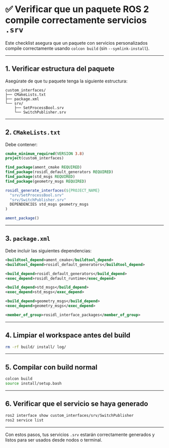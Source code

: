 # ✅ Verificar que un paquete ROS 2 compile correctamente servicios `.srv`

Este checklist asegura que un paquete con servicios personalizados compile correctamente usando `colcon build` (sin `--symlink-install`).

---

## 1. Verificar estructura del paquete

Asegúrate de que tu paquete tenga la siguiente estructura:

```
custom_interfaces/
├── CMakeLists.txt
├── package.xml
└── srv/
    ├── SetProcessBool.srv
    └── SwitchPublisher.srv
```

---

## 2. `CMakeLists.txt`

Debe contener:

```cmake
cmake_minimum_required(VERSION 3.8)
project(custom_interfaces)

find_package(ament_cmake REQUIRED)
find_package(rosidl_default_generators REQUIRED)
find_package(std_msgs REQUIRED)
find_package(geometry_msgs REQUIRED)

rosidl_generate_interfaces(${PROJECT_NAME}
  "srv/SetProcessBool.srv"
  "srv/SwitchPublisher.srv"
  DEPENDENCIES std_msgs geometry_msgs
)

ament_package()
```

---

## 3. `package.xml`

Debe incluir las siguientes dependencias:

```xml
<buildtool_depend>ament_cmake</buildtool_depend>
<buildtool_depend>rosidl_default_generators</buildtool_depend>

<build_depend>rosidl_default_generators</build_depend>
<exec_depend>rosidl_default_runtime</exec_depend>

<build_depend>std_msgs</build_depend>
<exec_depend>std_msgs</exec_depend>

<build_depend>geometry_msgs</build_depend>
<exec_depend>geometry_msgs</exec_depend>

<member_of_group>rosidl_interface_packages</member_of_group>
```

---

## 4. Limpiar el workspace antes del build

```bash
rm -rf build/ install/ log/
```

---

## 5. Compilar con build normal

```bash
colcon build
source install/setup.bash
```

---

## 6. Verificar que el servicio se haya generado

```bash
ros2 interface show custom_interfaces/srv/SwitchPublisher
ros2 service list
```

---

Con estos pasos, tus servicios `.srv` estarán correctamente generados y listos para ser usados desde nodos o terminal.
